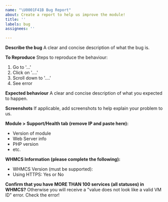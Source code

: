```yaml
---
name: "\U0001F41B Bug Report"
about: Create a report to help us improve the module!
title: ''
labels: bug
assignees: ''

---
```


**Describe the bug**
A clear and concise description of what the bug is.

**To Reproduce**
Steps to reproduce the behaviour:
1. Go to '...'
2. Click on '....'
3. Scroll down to '....'
4. See error

**Expected behaviour**
A clear and concise description of what you expected to happen.

**Screenshots**
If applicable, add screenshots to help explain your problem to us.

**Module > Support/Health tab (remove IP and paste here):**
- Version of module
- Web Server info
- PHP version
- etc.

**WHMCS Information (please complete the following):**
 - WHMCS Version (must be supported):
 - Using HTTPS: Yes or No

**Confirm that you have MORE THAN 100 services (all statuses) in WHMCS?**
Otherwise you will receive a "value does not look like a valid VM ID" error. Check the error!
